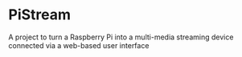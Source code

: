 # PiStream
A project to turn a Raspberry Pi into a multi-media streaming device connected via a web-based user interface
